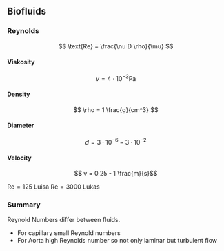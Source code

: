 ## Biofluids

### Reynolds
$$ \text{Re} = \frac{\nu D \rho}{\mu} $$

#### Viskosity
$$ \nu = 4 \cdot 10^{-3} \text{Pa}$$
#### Density
$$ \rho = 1 \frac{g}{cm^3} $$
#### Diameter
$$ d = 3 \cdot 10^{-6} - 3 \cdot 10^{-2}$$
#### Velocity
$$ v = 0.25 - 1 \frac{m}{s}$$

$\text{Re} = 125$ Luisa
$\text{Re} = 3000$ Lukas

### Summary

Reynold Numbers differ between fluids.

* For capillary small Reynold numbers
* For Aorta high Reynolds number so not only laminar but turbulent flow